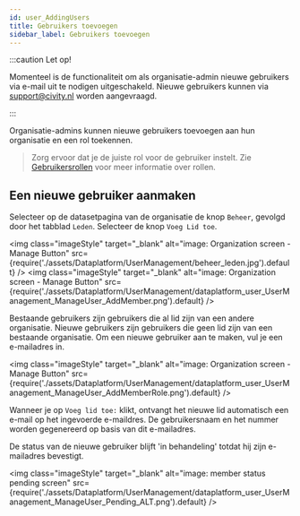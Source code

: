 ```yaml
---
id: user_AddingUsers
title: Gebruikers toevoegen
sidebar_label: Gebruikers toevoegen
---
```

:::caution Let op!

Momenteel is de functionaliteit om als organisatie-admin nieuwe gebruikers via e-mail uit te nodigen uitgeschakeld. Nieuwe gebruikers kunnen via support@civity.nl worden aangevraagd.

:::

Organisatie-admins kunnen nieuwe gebruikers toevoegen aan hun organisatie en een rol toekennen.

> Zorg ervoor dat je de juiste rol voor de gebruiker instelt. Zie [Gebruikersrollen](user_UserRoles) voor meer informatie over rollen. 

## Een nieuwe gebruiker aanmaken 

Selecteer op de datasetpagina van de organisatie de knop `Beheer`, gevolgd door het tabblad `Leden`. Selecteer de knop `Voeg Lid toe`.

<img class="imageStyle" target="_blank" alt="image: Organization screen - Manage Button" src={require('./assets/Dataplatform/UserManagement/beheer_leden.jpg').default} />
<img class="imageStyle" target="_blank" alt="image: Organization screen - Manage Button" src={require('./assets/Dataplatform/UserManagement/dataplatform_user_UserManagement_ManageUser_AddMember.png').default} />

Bestaande gebruikers zijn gebruikers die al lid zijn van een andere organisatie. Nieuwe gebruikers zijn gebruikers die geen lid zijn van een bestaande organisatie. Om een nieuwe gebruiker aan te maken, vul je een e-mailadres in.

<img class="imageStyle" target="_blank" alt="image: Organization screen - Manage Button"  src={require('./assets/Dataplatform/UserManagement/dataplatform_user_UserManagement_ManageUser_AddMemberRole.png').default} />

Wanneer je op `Voeg lid toe:` klikt, ontvangt het nieuwe lid automatisch een e-mail op het ingevoerde e-maildres. De gebruikersnaam en het nummer worden gegenereerd op basis van dit e-mailadres. 

De status van de nieuwe gebruiker blijft 'in behandeling' totdat hij zijn e-mailadres bevestigt. 

<img class="imageStyle" target="_blank" alt="image: member status pending screen" src={require('./assets/Dataplatform/UserManagement/dataplatform_user_UserManagement_ManageUser_Pending_ALT.png').default} />


